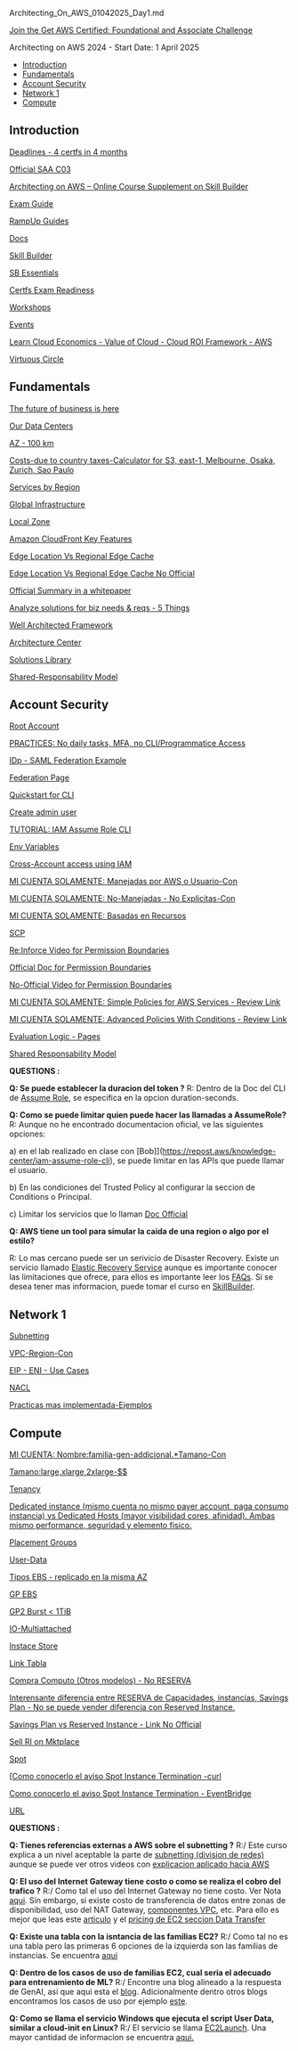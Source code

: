 Architecting_On_AWS_01042025_Day1.md

[Join the Get AWS Certified: Foundational and Associate Challenge](https://pages.awscloud.com/GLOBAL-other-GC-Traincert-Foundational-and-Associate-Certification-Challenge-2025-reg.html)

Architecting on AWS 2024 - Start Date: 1 April 2025

- [Introduction](#introduction)
- [Fundamentals](#fundamentals)
- [Account Security](#account-security)
- [Network 1](#network-1)
- [Compute](#compute)

## Introduction


[Deadlines - 4 certfs in 4 months](https://aws.amazon.com/blogs/training-and-certification/how-one-learner-earned-four-aws-certifications-in-four-months/)

[Official SAA C03](https://aws.amazon.com/certification/certified-solutions-architect-associate/)

[Architecting on AWS – Online Course Supplement on Skill Builder](https://explore.skillbuilder.aws/learn/course/external/view/elearning/8319/architecting-on-aws-online-course-supplement)

[Exam Guide](https://d1.awsstatic.com/training-and-certification/docs-sa-assoc/AWS-Certified-Solutions-Architect-Associate_Exam-Guide.pdf)

[RampUp Guides](https://aws.amazon.com/training/ramp-up-guides/)

[Docs](https://docs.aws.amazon.com/)

[Skill Builder](https://explore.skillbuilder.aws/learn/signin)

[SB Essentials](https://explore.skillbuilder.aws/learn/course/internal/view/elearning/10455/Fundamentos-de-la-nube-de-AWS-para-profesionales-Espa%2525C3%2525B1ol-de-Espa%2525C3%2525B1a-%25257C-AWS-Cloud-Practitioner-Essentials-Spanish-from-Spain-)

[Certfs Exam Readiness](https://explore.skillbuilder.aws/learn/course/internal/view/elearning/125/exam-readiness-aws-certified-solutions-architect-associate-digital)

[Workshops](https://workshops.aws/)

[Events](https://aws-experience.com/latam/smb/events)

[Learn Cloud Economics - Value of Cloud - Cloud ROI Framework - AWS](https://aws.amazon.com/economics/)

[Virtuous Circle](https://d1.awsstatic.com/whitepapers/introduction-to-aws-cloud-economics-final.pdf)

## Fundamentals

[The future of business is here](https://aws.amazon.com/campaigns/migrating-to-the-cloud/)

[Our Data Centers](https://aws.amazon.com/compliance/data-center/data-centers/)

[AZ - 100 km](https://docs.aws.amazon.com/sap/latest/general/arch-guide-architecture-guidelines-and-decisions.html)

[Costs-due to country taxes-Calculator for S3, east-1, Melbourne, Osaka, Zurich, Sao Paulo](https://calculator.aws/#/)

[Services by Region](https://aws.amazon.com/about-aws/global-infrastructure/regional-product-services/)

[Global Infrastructure](https://aws.amazon.com/about-aws/global-infrastructure/)

[Local Zone](https://aws.amazon.com/about-aws/global-infrastructure/localzones/locations/?nc=sn&loc=3)

[Amazon CloudFront Key Features](https://aws.amazon.com/cloudfront/features/)

[Edge Location Vs Regional Edge Cache](https://docs.aws.amazon.com/AmazonCloudFront/latest/DeveloperGuide/HowCloudFrontWorks.html#CloudFrontRegionaledgecaches)

[Edge Location Vs Regional Edge Cache No Official](https://digitalcloud.training/amazon-cloudfront/#:~:text=Edge%20locations%20are%20not%20tied,cache%20longer%20at%20these%20locations.)

[Official Summary in a whitepaper](https://docs.aws.amazon.com/whitepapers/latest/aws-fault-isolation-boundaries/points-of-presence.html)

[Analyze solutions for biz needs & reqs - 5 Things](https://aws.amazon.com/blogs/training-and-certification/successful-solutions-architects-do-these-five-things/)

[Well Architected Framework](https://aws.amazon.com/architecture/well-architected/?wa-lens-whitepapers.sort-by=item.additionalFields.sortDate&wa-lens-whitepapers.sort-order=desc&wa-guidance-whitepapers.sort-by=item.additionalFields.sortDate&wa-guidance-whitepapers.sort-order=desc)

[Architecture Center](https://aws.amazon.com/architecture/?cards-all.sort-by=item.additionalFields.sortDate&cards-all.sort-order=desc&awsf.content-type=content-type%23pattern&awsf.methodology=*all&awsf.tech-category=*all&awsf.industries=*all&awsf.business-category=*all)

[Solutions Library](https://aws.amazon.com/solutions/)

[Shared-Responsability Model](https://aws.amazon.com/blogs/industries/applying-the-aws-shared-responsibility-model-to-your-gxp-solution/)

## Account Security

[Root Account](https://docs.aws.amazon.com/IAM/latest/UserGuide/id_root-user.html)

[PRACTICES: No daily tasks, MFA, no CLI/Programmatice Access](https://docs.aws.amazon.com/IAM/latest/UserGuide/best-practices.html#grant-least-privilege)

[IDp - SAML Federation Example](https://docs.aws.amazon.com/IAM/latest/UserGuide/id_roles_providers_saml.html#CreatingSAML-configuring)

[Federation Page](https://aws.amazon.com/identity/federation/)

[Quickstart for CLI](https://docs.aws.amazon.com/cli/latest/userguide/cli-configure-quickstart.html)

[Create admin user](https://docs.aws.amazon.com/IAM/latest/UserGuide/getting-set-up.html)

[TUTORIAL: IAM Assume Role CLI](https://repost.aws/knowledge-center/iam-assume-role-cli)

[Env Variables](https://docs.aws.amazon.com/cli/latest/userguide/cli-configure-envvars.html)

[Cross-Account access using IAM](https://repost.aws/knowledge-center/cross-account-access-iam)

[MI CUENTA SOLAMENTE: Manejadas por AWS o Usuario-Con](https://us-east-1.console.aws.amazon.com/iamv2/home?region=us-east-1#/policies)

[MI CUENTA SOLAMENTE: No-Manejadas - No Explicitas-Con](https://us-east-1.console.aws.amazon.com/iamv2/home?region=us-east-1#/users/details/test2?section=permissions)

[MI CUENTA SOLAMENTE: Basadas en Recursos](https://s3.console.aws.amazon.com/s3/buckets/testfmorenodpublichtml?region=us-east-1&tab=permissions)

[SCP](https://docs.aws.amazon.com/organizations/latest/userguide/orgs_manage_policies_scps_examples_general.html#example-scp-deny-region)

[Re:Inforce Video for Permission Boundaries](https://www.youtube.com/watch?v=eVNvjQ0wr84)

[Official Doc for Permission Boundaries](https://docs.aws.amazon.com/IAM/latest/UserGuide/access_policies_boundaries.html)

[No-Official Video for Permission Boundaries](https://www.youtube.com/watch?v=D-1u0dBM-q8)

[MI CUENTA SOLAMENTE: Simple Policies for AWS Services - Review Link](https://us-east-1.console.aws.amazon.com/iamv2/home?region=us-east-1#/policies/details/arn%3Aaws%3Aiam%3A%3Aaws%3Apolicy%2FAmazonS3ReadOnlyAccess)

[MI CUENTA SOLAMENTE: Advanced Policies With Conditions - Review Link](https://us-east-1.console.aws.amazon.com/iamv2/home?region=us-east-1#/policies/details/arn%3Aaws%3Aiam%3A%3A768312754627%3Apolicy%2FFJMD_IAMRotateOwnAcessKeys?section=policy_permissions)

[Evaluation Logic - Pages](https://docs.aws.amazon.com/IAM/latest/UserGuide/reference_policies_evaluation-logic.html)

[Shared Responsability Model](https://aws.amazon.com/compliance/shared-responsibility-model/)

**QUESTIONS :**

**Q: Se puede establecer la duracion del token ?**
R: Dentro de la Doc del CLI de [Assume Role](https://awscli.amazonaws.com/v2/documentation/api/latest/reference/sts/assume-role.html), se especifica en la opcion duration-seconds.

**Q: Como se puede limitar quien puede hacer las llamadas a AssumeRole?**
R: Aunque no he encontrado documentacion oficial, ve las siguientes opciones: 

a) en el lab realizado en clase con [Bob]](https://repost.aws/knowledge-center/iam-assume-role-cli), se puede limitar en las APIs que puede llamar el usuario. 

b) En las condiciones del Trusted Policy al configurar la seccion de Conditions o Principal.

c) Limitar los servicios que lo llaman [Doc Official](https://docs.aws.amazon.com/IAM/latest/UserGuide/reference_policies_condition-keys.html#condition-keys-calledvia)

**Q: AWS tiene un tool para simular la caida de una region o algo por el estilo?**

R: Lo mas cercano puede ser un serivicio de Disaster Recovery. Existe un servicio llamado [Elastic Recovery Service](https://aws.amazon.com/disaster-recovery/features/?nc=sn&loc=2) aunque es importante conocer las limitaciones que ofrece, para ellos es importante leer los [FAQs](https://aws.amazon.com/disaster-recovery/faqs/?nc=sn&loc=4). Si se desea tener mas informacion, puede tomar el curso en [SkillBuilder](https://explore.skillbuilder.aws/learn/courses/11123/aws-elastic-disaster-recovery-a-technical-introduction).


## Network 1

[Subnetting](https://cidr.xyz/)

[VPC-Region-Con](https://us-east-1.console.aws.amazon.com/vpc/home?region=us-east-1#CreateVpc:createMode=vpcOnly)

[EIP - ENI - Use Cases](https://docs.aws.amazon.com/AWSEC2/latest/UserGuide/scenarios-enis.html)

[NACL](https://youtu.be/RBMcBBaM58E)

[Practicas mas implementada-Ejemplos](https://docs.aws.amazon.com/vpc/latest/userguide/security-group-rules.html)

## Compute

[MI CUENTA: Nombre:familia-gen-addicional.\*Tamano-Con](https://us-east-1.console.aws.amazon.com/ec2/home?region=us-east-1#InstanceTypes:)

[Tamano:large,xlarge,2xlarge-$$](https://calculator.aws/#/addService/ec2-enhancement)

[Tenancy](https://aws.amazon.com/ec2/dedicated-hosts/#:~:text=An%20important%20difference%20between%20a,same%20physical%20server%20over%20time.)

[Dedicated instance (mismo cuenta no mismo payer account, paga consumo instancia) vs Dedicated Hosts (mayor visibilidad cores, afinidad). Ambas mismo performance, seguridad y elemento fisico.](https://docs.aws.amazon.com/AWSEC2/latest/UserGuide/dedicated-instance.html)

[Placement Groups](https://docs.aws.amazon.com/AWSEC2/latest/UserGuide/placement-groups.html)

[User-Data](https://docs.aws.amazon.com/AWSEC2/latest/UserGuide/instancedata-data-retrieval.html)

[Tipos EBS - replicado en la misma AZ](https://docs.aws.amazon.com/AWSEC2/latest/UserGuide/ebs-volumes.html)

[GP EBS](https://docs.aws.amazon.com/AWSEC2/latest/UserGuide/general-purpose.html)

[GP2 Burst < 1TiB](https://docs.aws.amazon.com/AWSEC2/latest/UserGuide/general-purpose.html#gp2-performance)

[IO-Multiattached](https://docs.aws.amazon.com/AWSEC2/latest/UserGuide/provisioned-iops.html)

[Instace Store](https://docs.aws.amazon.com/AWSEC2/latest/UserGuide/InstanceStorage.html)

[Link Tabla](https://docs.aws.amazon.com/AWSEC2/latest/UserGuide/instance-store-volumes.html)

[Compra Computo (Otros modelos) - No RESERVA](https://docs.aws.amazon.com/whitepapers/latest/cost-optimization-reservation-models/reservation-models-for-other-aws-services.html)

[Interensante diferencia entre RESERVA de Capacidades, instancias, Savings Plan - No se puede vender diferencia con Reserved Instance.](https://docs.aws.amazon.com/AWSEC2/latest/UserGuide/ec2-capacity-reservations.html#capacity-reservations-differences)

[Savings Plan vs Reserved Instance - Link No Official](https://www.cloudzero.com/blog/savings-plans-vs-reserved-instances)

[Sell RI on Mktplace](https://docs.aws.amazon.com/AWSEC2/latest/UserGuide/ri-market-general.html)

[Spot](https://youtu.be/mgWZls55ATs)

[[Como conocerlo el aviso Spot Instance Termination -curl](https://docs.aws.amazon.com/AWSEC2/latest/UserGuide/spot-instance-termination-notices.html)

[Como conocerlo el aviso Spot Instance Termination - EventBridge](https://aws.amazon.com/blogs/compute/taking-advantage-of-amazon-ec2-spot-instance-interruption-notices/)

[URL](https://aws.amazon.com/blogs/aws/announcing-aws-lambda-function-urls-built-in-https-endpoints-for-single-function-microservices/)

**QUESTIONS :**

**Q: Tienes referencias externas a AWS sobre el subnetting ?**
R:/ Este curso explica a un nivel aceptable la parte de [subnetting (division de redes)](https://k21academy.com/amazon-web-services/aws-solutions-architect/aws-vpc-and-subnets/) aunque se puede ver otros videos con [explicacion aplicado hacia AWS](https://www.youtube.com/watch?app=desktop&v=TUTqYEZZUdc&t=887s)

**Q: El uso del Internet Gateway tiene costo o como se realiza el cobro del trafico ?**
R:/ Como tal el uso del Internet Gateway no tiene costo. Ver Nota [aqui](https://docs.aws.amazon.com/vpc/latest/userguide/VPC_Internet_Gateway.html). Sin embargo, si existe costo de transferencia de datos entre zonas de disponibilidad, uso del NAT Gateway, [componentes VPC](https://aws.amazon.com/vpc/pricing/), etc. Para ello es mejor que leas este [articulo](https://aws.amazon.com/blogs/architecture/overview-of-data-transfer-costs-for-common-architectures/) y el [pricing de EC2 seccion Data Transfer](https://aws.amazon.com/ec2/pricing/on-demand/#Data_Transfer)

**Q: Existe una tabla con la isntancia de las familias EC2?**
R:/ Como tal no es una tabla pero las primeras 6 opciones de la izquierda son las familias de instancias. Se encuentra [aqui](https://aws.amazon.com/ec2/instance-types/)

**Q: Dentro de los casos de uso de familias EC2, cual seria el adecuado para entrenamiento de ML?**
R:/ Encontre una blog alineado a la respuesta de GenAI, asi que aqui esta el [blog](https://www.techtarget.com/searchcloudcomputing/tip/Selecting-an-AWS-EC2-instance-for-machine-learning-workloads). Adicionalmente dentro otros blogs encontramos los casos de uso por ejemplo [este](https://www.geeksforgeeks.org/amazon-ec2-instance-types/).

**Q: Como se llama el servicio Windows que ejecuta el script User Data, similar a cloud-init en Linux?**
R:/ El servicio se llama [EC2Launch](https://docs.aws.amazon.com/AWSEC2/latest/UserGuide/ec2launch-v2.html). Una mayor cantidad de informacion se encuentra [aqui.](https://docs.aws.amazon.com/AWSEC2/latest/UserGuide/user-data.html)


